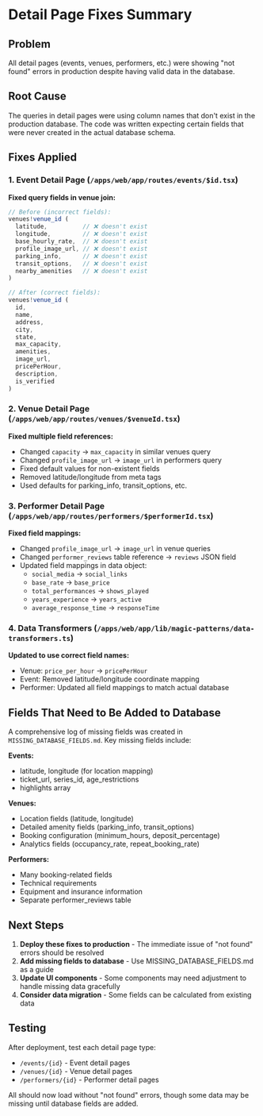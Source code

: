 # Detail Page Fixes Summary

## Problem
All detail pages (events, venues, performers, etc.) were showing "not found" errors in production despite having valid data in the database.

## Root Cause
The queries in detail pages were using column names that don't exist in the production database. The code was written expecting certain fields that were never created in the actual database schema.

## Fixes Applied

### 1. Event Detail Page (`/apps/web/app/routes/events/$id.tsx`)

**Fixed query fields in venue join:**
```typescript
// Before (incorrect fields):
venues!venue_id (
  latitude,          // ❌ doesn't exist
  longitude,         // ❌ doesn't exist  
  base_hourly_rate,  // ❌ doesn't exist
  profile_image_url, // ❌ doesn't exist
  parking_info,      // ❌ doesn't exist
  transit_options,   // ❌ doesn't exist
  nearby_amenities   // ❌ doesn't exist
)

// After (correct fields):
venues!venue_id (
  id,
  name,
  address,
  city,
  state,
  max_capacity,
  amenities,
  image_url,
  pricePerHour,
  description,
  is_verified
)
```

### 2. Venue Detail Page (`/apps/web/app/routes/venues/$venueId.tsx`)

**Fixed multiple field references:**
- Changed `capacity` → `max_capacity` in similar venues query
- Changed `profile_image_url` → `image_url` in performers query
- Fixed default values for non-existent fields
- Removed latitude/longitude from meta tags
- Used defaults for parking_info, transit_options, etc.

### 3. Performer Detail Page (`/apps/web/app/routes/performers/$performerId.tsx`)

**Fixed field mappings:**
- Changed `profile_image_url` → `image_url` in venue queries
- Changed `performer_reviews` table reference → `reviews` JSON field
- Updated field mappings in data object:
  - `social_media` → `social_links`
  - `base_rate` → `base_price`
  - `total_performances` → `shows_played`
  - `years_experience` → `years_active`
  - `average_response_time` → `responseTime`

### 4. Data Transformers (`/apps/web/app/lib/magic-patterns/data-transformers.ts`)

**Updated to use correct field names:**
- Venue: `price_per_hour` → `pricePerHour`
- Event: Removed latitude/longitude coordinate mapping
- Performer: Updated all field mappings to match actual database

## Fields That Need to Be Added to Database

A comprehensive log of missing fields was created in `MISSING_DATABASE_FIELDS.md`. Key missing fields include:

**Events:**
- latitude, longitude (for location mapping)
- ticket_url, series_id, age_restrictions
- highlights array

**Venues:**
- Location fields (latitude, longitude)
- Detailed amenity fields (parking_info, transit_options)
- Booking configuration (minimum_hours, deposit_percentage)
- Analytics fields (occupancy_rate, repeat_booking_rate)

**Performers:**
- Many booking-related fields
- Technical requirements
- Equipment and insurance information
- Separate performer_reviews table

## Next Steps

1. **Deploy these fixes to production** - The immediate issue of "not found" errors should be resolved
2. **Add missing fields to database** - Use MISSING_DATABASE_FIELDS.md as a guide
3. **Update UI components** - Some components may need adjustment to handle missing data gracefully
4. **Consider data migration** - Some fields can be calculated from existing data

## Testing

After deployment, test each detail page type:
- `/events/{id}` - Event detail pages
- `/venues/{id}` - Venue detail pages  
- `/performers/{id}` - Performer detail pages

All should now load without "not found" errors, though some data may be missing until database fields are added.